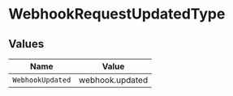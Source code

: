 # WebhookRequestUpdatedType


## Values

| Name             | Value            |
| ---------------- | ---------------- |
| `WebhookUpdated` | webhook.updated  |